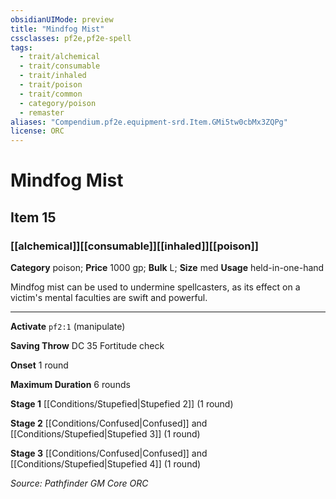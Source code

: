 ```yaml
---
obsidianUIMode: preview
title: "Mindfog Mist"
cssclasses: pf2e,pf2e-spell
tags:
  - trait/alchemical
  - trait/consumable
  - trait/inhaled
  - trait/poison
  - trait/common
  - category/poison
  - remaster
aliases: "Compendium.pf2e.equipment-srd.Item.GMi5tw0cbMx3ZQPg"
license: ORC
---
```

# Mindfog Mist
## Item 15
### [[alchemical]][[consumable]][[inhaled]][[poison]]

**Category** poison; 
**Price** 1000 gp; 
**Bulk** L; **Size** med
**Usage** held-in-one-hand

Mindfog mist can be used to undermine spellcasters, as its effect on a victim's mental faculties are swift and powerful.

* * *

**Activate** `pf2:1` (manipulate)

**Saving Throw** DC 35 Fortitude check

**Onset** 1 round

**Maximum Duration** 6 rounds

**Stage 1** [[Conditions/Stupefied|Stupefied 2]] (1 round)

**Stage 2** [[Conditions/Confused|Confused]] and [[Conditions/Stupefied|Stupefied 3]] (1 round)

**Stage 3** [[Conditions/Confused|Confused]] and [[Conditions/Stupefied|Stupefied 4]] (1 round)

*Source: Pathfinder GM Core*
*ORC*